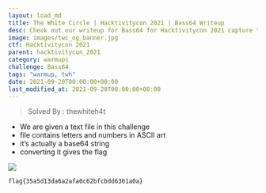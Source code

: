 ```yaml
---
layout: load_md
title: The White Circle | Hacktivitycon 2021 | Bass64 Writeup
desc: Check out our writeup for Bass64 for Hacktivitycon 2021 capture the flag competition.
image: images/twc_og_banner.jpg
ctf: Hacktivitycon 2021
parent: hacktivitycon_2021
category: warmups
challenge: Bass64
tags: "warmup, twh"
date: 2021-09-20T00:00:00+00:00
last_modified_at: 2021-09-20T00:00:00+00:00
---
```





> Solved By : thewhiteh4t


- We are given a text file in this challenge
- file contains letters and numbers in ASCII art
- it’s actually a base64 string
- converting it gives the flag


![](https://i.imgur.com/IlcrRzA.png)



    flag{35a5d13da6a2afa0c62bfcbdd6301a0a}


